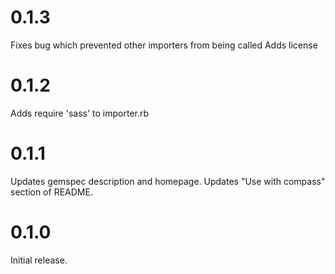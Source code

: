 # 0.1.3

Fixes bug which prevented other importers from being called
Adds license

# 0.1.2

Adds require 'sass' to importer.rb

# 0.1.1

Updates gemspec description and homepage.
Updates "Use with compass" section of README.

# 0.1.0

Initial release.
